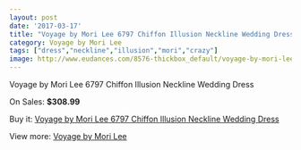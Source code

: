 ```yaml
---
layout: post
date: '2017-03-17'
title: "Voyage by Mori Lee 6797 Chiffon Illusion Neckline Wedding Dress"
category: Voyage by Mori Lee
tags: ["dress","neckline","illusion","mori","crazy"]
image: http://www.eudances.com/8576-thickbox_default/voyage-by-mori-lee-6797-chiffon-illusion-neckline-wedding-dress.jpg
---
```

Voyage by Mori Lee 6797 Chiffon Illusion Neckline Wedding Dress

On Sales: **$308.99**
<a href="https://www.eudances.com/en/voyage-by-mori-lee/2913-voyage-by-mori-lee-6797-chiffon-illusion-neckline-wedding-dress.html"><amp-img layout="responsive" width="600" height="600" src="//www.eudances.com/8576-thickbox_default/voyage-by-mori-lee-6797-chiffon-illusion-neckline-wedding-dress.jpg" alt="Voyage by Mori Lee 6797 Chiffon Illusion Neckline Wedding Dress 0" /></a>
<a href="https://www.eudances.com/en/voyage-by-mori-lee/2913-voyage-by-mori-lee-6797-chiffon-illusion-neckline-wedding-dress.html"><amp-img layout="responsive" width="600" height="600" src="//www.eudances.com/8577-thickbox_default/voyage-by-mori-lee-6797-chiffon-illusion-neckline-wedding-dress.jpg" alt="Voyage by Mori Lee 6797 Chiffon Illusion Neckline Wedding Dress 1" /></a>
<a href="https://www.eudances.com/en/voyage-by-mori-lee/2913-voyage-by-mori-lee-6797-chiffon-illusion-neckline-wedding-dress.html"><amp-img layout="responsive" width="600" height="600" src="//www.eudances.com/8578-thickbox_default/voyage-by-mori-lee-6797-chiffon-illusion-neckline-wedding-dress.jpg" alt="Voyage by Mori Lee 6797 Chiffon Illusion Neckline Wedding Dress 2" /></a>
<a href="https://www.eudances.com/en/voyage-by-mori-lee/2913-voyage-by-mori-lee-6797-chiffon-illusion-neckline-wedding-dress.html"><amp-img layout="responsive" width="600" height="600" src="//www.eudances.com/8579-thickbox_default/voyage-by-mori-lee-6797-chiffon-illusion-neckline-wedding-dress.jpg" alt="Voyage by Mori Lee 6797 Chiffon Illusion Neckline Wedding Dress 3" /></a>
<a href="https://www.eudances.com/en/voyage-by-mori-lee/2913-voyage-by-mori-lee-6797-chiffon-illusion-neckline-wedding-dress.html"><amp-img layout="responsive" width="600" height="600" src="//www.eudances.com/8580-thickbox_default/voyage-by-mori-lee-6797-chiffon-illusion-neckline-wedding-dress.jpg" alt="Voyage by Mori Lee 6797 Chiffon Illusion Neckline Wedding Dress 4" /></a>

Buy it: [Voyage by Mori Lee 6797 Chiffon Illusion Neckline Wedding Dress](https://www.eudances.com/en/voyage-by-mori-lee/2913-voyage-by-mori-lee-6797-chiffon-illusion-neckline-wedding-dress.html "Voyage by Mori Lee 6797 Chiffon Illusion Neckline Wedding Dress")

View more: [Voyage by Mori Lee](https://www.eudances.com/en/47-voyage-by-mori-lee "Voyage by Mori Lee")
